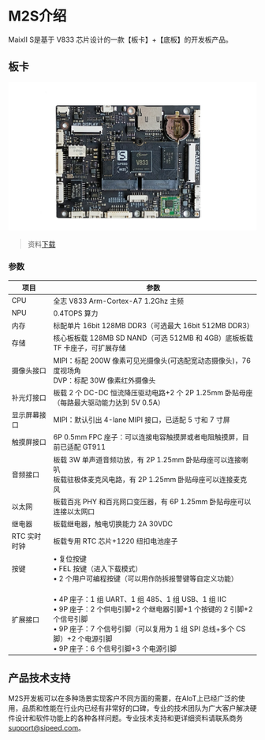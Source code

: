 # M2S介绍

MaixII S是基于 V833 芯片设计的一款【板卡】+【底板】的开发板产品。

## 板卡
![](./assets/M2s_Dock.jpg)

> 资料[下载](https://dl.sipeed.com/shareURL/MaixII/MaixII-A)

### 参数
| 项目 | 参数 | 
| --- | --- |
| CPU | 全志 V833 Arm-Cortex-A7 1.2Ghz 主频 |
| NPU | 0.4TOPS 算力|
|内存 |标配单片 16bit 128MB DDR3（可选最大 16bit 512MB DDR3）|
|存储|核心板板载 128MB SD NAND（可选 512MB 和 4GB）底板板载 TF 卡座子，可扩展存储|
|摄像头接口|MIPI：标配 200W 像素可见光摄像头(可选配宽动态摄像头)，76 度视场角<br>DVP：标配 30W 像素红外摄像头|
| 补光灯接口 | 板载 2 个 DC-DC 恒流降压驱动电路+2 个 2P 1.25mm 卧贴母座 <br>（每路最大驱动能力达到 5V 0.5A）|
| 显示屏幕接口 |  MIPI：默认引出 4-lane MIPI 接口，已适配 5 寸和 7 寸屏 |
| 触摸屏接口 | 6P 0.5mm FPC 座子：可以连接电容触摸屏或者电阻触摸屏，目前已适配 GT911 |
| 音频接口 | 板载 3W 单声道音频功放，有 2P 1.25mm 卧贴母座可以连接喇叭 <br>板载驻极体麦克风电路，有 2P 1.25mm 卧贴母座可以连接麦克风 |
| 以太网 | 板载百兆 PHY 和百兆网口变压器，有 6P 1.25mm 卧贴母座可以连接以太网口 |
| 继电器 | 板载继电器，触电切换能力 2A 30VDC |
| RTC 实时时钟 | 板载专用 RTC 芯片+1220 纽扣电池座子 |
| 按键 |• 复位按键<br>• FEL 按键（进入下载模式）<br>• 2 个用户可编程按键（可以用作防拆报警键等自定义功能）|
| 扩展接口 | <br>• 4P 座子：1 组 UART、1 组 485、1 组 USB、1 组 IIC<br>• 9P 座子：2 个供电引脚+2 个继电器引脚+1 个按键的 2 引脚+2 个信号引脚<br>• 9P 座子：7 个信号引脚（可以复用为 1 组 SPI 总线+多个 CS 脚）+2 个电源引脚<br>• 9P 座子：6 个信号引脚+3 个电源引脚 |


## 产品技术支持
M2S开发板可以在多种场景实现客户不同方面的需要，在AIoT上已经广泛的使用，品质和性能在行业内已经有非常好的口碑，专业的技术团队为广大客户解决硬件设计和软件功能上的各种各样问题。专业技术支持和更详细资料请联系商务<support@sipeed.com>。
